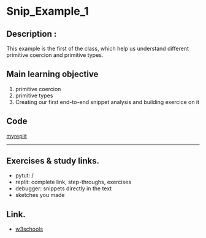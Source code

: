# Snip_Example_1

## Description :
This example is the first of the class, which help us understand different primitive coercion and primitive types.


## Main learning objective
1. primitive coercion 
2. primitive types
3. Creating our first end-to-end snippet analysis and building exercice on it

## Code
[myreplit](https://repl.it/@Ludovic7127/IroncladWebbedOutcome)
___

## Exercises & study links.  
* pytut: /
* replit: complete link, step-throughs, exercises
* debugger: snippets directly in the text
* sketches you made

## Link.  
* [w3schools](https://www.w3schools.com/js/js_datatypes.asp)

